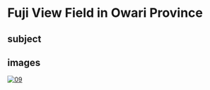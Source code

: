 # Fuji View Field in Owari Province

## subject

## images

[![09](https://upload.wikimedia.org/wikipedia/commons/thumb/e/e5/Fujimi_Fuji_view_field_in_the_Owari_province.jpg/290px-Fujimi_Fuji_view_field_in_the_Owari_province.jpg)](https://en.wikipedia.org/wiki/File:Fujimi_Fuji_view_field_in_the_Owari_province.jpg)
